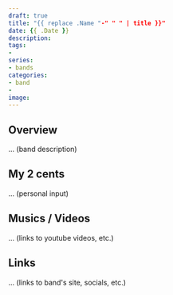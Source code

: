 ```yaml
---
draft: true
title: "{{ replace .Name "-" " " | title }}"
date: {{ .Date }}
description:
tags:
- 
series:
- bands
categories:
- band
- 
image:
---
```


## Overview

... (band description)

## My 2 cents

... (personal input)


## Musics / Videos

... (links to youtube videos, etc.)


## Links

... (links to band's site, socials, etc.)